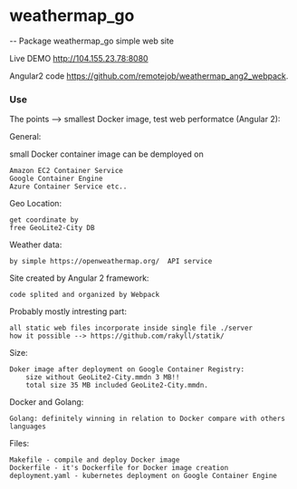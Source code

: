 # weathermap_go
--
Package weathermap_go simple web site

Live DEMO http://104.155.23.78:8080

Angular2 code https://github.com/remotejob/weathermap_ang2_webpack.


### Use

The points --> smallest Docker image, test web performatce (Angular 2):

General:

small Docker container image can be demployed on

    Amazon EC2 Container Service
    Google Container Engine
    Azure Container Service etc..

Geo Location:

    get coordinate by
    free GeoLite2-City DB

Weather data:

    by simple https://openweathermap.org/  API service

Site created by Angular 2 framework:

    code splited and organized by Webpack

Probably mostly intresting part:

    all static web files incorporate inside single file ./server
    how it possible --> https://github.com/rakyll/statik/

Size:

    Doker image after deployment on Google Container Registry:
    	size without GeoLite2-City.mmdn 3 MB!!
    	total size 35 MB included GeoLite2-City.mmdn.

Docker and Golang:

    Golang: definitely winning in relation to Docker compare with others languages

Files:

    Makefile - compile and deploy Docker image
    Dockerfile - it's Dockerfile for Docker image creation
    deployment.yaml - kubernetes deployment on Google Container Engine
